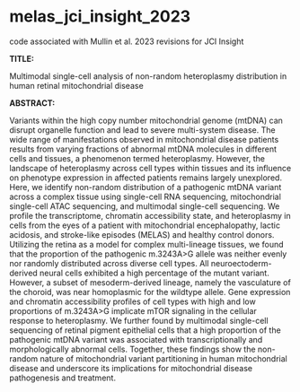 # melas_jci_insight_2023
code associated with Mullin et al. 2023 revisions for JCI Insight

<b>TITLE:</b></p>
Multimodal single-cell analysis of non-random heteroplasmy distribution in human retinal mitochondrial disease

<b>ABSTRACT:</b></p>
Variants within the high copy number mitochondrial genome (mtDNA) can disrupt organelle function and lead to severe multi-system disease. The wide range of manifestations observed in mitochondrial disease patients results from varying fractions of abnormal mtDNA molecules in different cells and tissues, a phenomenon termed heteroplasmy. However, the landscape of heteroplasmy across cell types within tissues and its influence on phenotype expression in affected patients remains largely unexplored. Here, we identify non-random distribution of a pathogenic mtDNA variant across a complex tissue using single-cell RNA sequencing, mitochondrial single-cell ATAC sequencing, and multimodal single-cell sequencing. We profile the transcriptome, chromatin accessibility state, and heteroplasmy in cells from the eyes of a patient with mitochondrial encephalopathy, lactic acidosis, and stroke-like episodes (MELAS) and healthy control donors. Utilizing the retina as a model for complex multi-lineage tissues, we found that the proportion of the pathogenic m.3243A>G allele was neither evenly nor randomly distributed across diverse cell types. All neuroectoderm-derived neural cells exhibited a high percentage of the mutant variant. However, a subset of mesoderm-derived lineage, namely the vasculature of the choroid, was near homoplasmic for the wildtype allele. Gene expression and chromatin accessibility profiles of cell types with high and low proportions of m.3243A>G implicate mTOR signaling in the cellular response to heteroplasmy. We further found by multimodal single-cell sequencing of retinal pigment epithelial cells that a high proportion of the pathogenic mtDNA variant was associated with transcriptionally and morphologically abnormal cells. Together, these findings show the non-random nature of mitochondrial variant partitioning in human mitochondrial disease and underscore its implications for mitochondrial disease pathogenesis and treatment.
